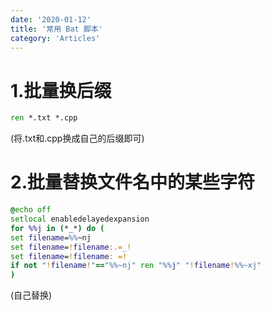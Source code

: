 ```yaml
---
date: '2020-01-12'
title: '常用 Bat 脚本'
category: 'Articles'
---
```


# 1.批量换后缀

```bat
ren *.txt *.cpp
```

(将.txt和.cpp换成自己的后缀即可)

# 2.批量替换文件名中的某些字符

```bat
@echo off
setlocal enabledelayedexpansion
for %%j in (*_*) do (
set filename=%%~nj
set filename=!filename:.=_!
set filename=!filename: =!
if not "!filename!"=="%%~nj" ren "%%j" "!filename!%%~xj"
)
```

(自己替换)